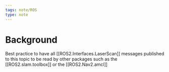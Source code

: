 ```yaml
---
tags: note/ROS
type: note
---
```

# Background
Best practice to have all [[ROS2.Interfaces.LaserScan]] messages published to this topic to be read by other packages such as the [[ROS2.slam.toolbox]] or the [[ROS2.Nav2.amcl]]